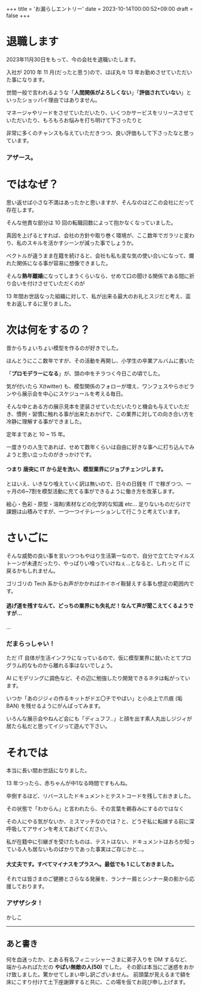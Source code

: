 +++
title = 'お漏らしエントリー'
date = 2023-10-14T00:00:52+09:00
draft = false
+++

# 退職します

2023年11月30日をもって、今の会社を退職いたします。

入社が 2010 年 11 月(だったと思う)ので、ほぼ丸々 13 年お勤めさせていただいた事になります。

世間一般で言われるような「**人間関係がよろしくない**」「**評価されていない**」といったショッパイ理由ではありません。

マネージャやリードをさせていただいたり、いくつかサービスをリリースさせていただいたり、もろもろお悩みを打ち明けて下さったりと

非常に多くのチャンスも与えていただきつつ、良い評価もして下さったなと思っています。

### アザース。

# ではなぜ？

思い返せば小さな不満はあったかと思いますが、そんなのはどこの会社にだって存在します。

そんな他責な部分は 10 回の転職回数によって抱かなくなっていました。

真因を上げるとすれば、会社の方針や取り巻く環境が、ここ数年でガラリと変わり、私のスキルを活かすシーンが減った事でしょうか。

ベクトルが違うまま在籍を続けると、会社も私も変な気の使い合いになって、爛れた関係になる事が容易に想像できました。

そんな**熟年離婚**になってしまうくらいなら、せめて口の聞ける関係である間に折り合いを付けさせていただくのが

13 年間お世話なった組織に対して、私が出来る最大のお礼とスジだと考え、盃をお返しするに至りました。

# 次は何をするの？

昔からちょいちょい模型を作るのが好きでした。

ほんとうにここ数年ですが、その活動を再開し、小学生の卒業アルバムに書いた

「**プロモデラーになる**」が、頭の中をチラつく今日この頃でした。

気が付いたら X(twitter) も、模型関係のフォローが増え、ワンフェスやらホビランやら展示会を中心にスケジュールを考える毎日。

そんな中とある方の展示見本を塗装させていただいたりと機会も与えていただき、慣例・習慣に触れる事が出来たおかげで、この業界に対しての向き合い方を冷静に理解する事ができました。

定年まであと 10 ~ 15 年。

一度きりの人生であれば、せめて数年くらいは自由に好きな事へに打ち込んでみようと思い立ったのがきっかけです。

#### つまり 唐突に IT から足を洗い、模型業界にジョブチェンジします。

とはいえ、いきなり喰えていく訳は無いので、日々の日銭を IT で稼ぎつつ、一ヶ月の6~7割を模型活動に充てる事ができるように働き方を改革します。

絵心・色彩・原型・溶剤/素材などの化学的な知識 etc... 足りないものだらけで課題は山積みですが、一つ一つイテレーションして行こうと考えています。

# さいごに

そんな威勢の良い事を言いつつもやはり生活第一なので、自分で立てたマイルストーンが未達だったり、やっぱりい喰っていけねぇ...となると、しれっと IT に戻るかもしれません。

ゴリゴリの Tech 系からお声がかかればホイホイ鞍替えする事も想定の範囲内です。

#### 逃げ道を残すなんて、どっちの業界にも失礼だ！なんて声が聞こえてくるようですが...

...

### だまらっしゃい！

ただ IT 自体が生活インフラになっているので、仮に模型業界に就いたとてプログラム的なものから離れる事はないでしょう。

AI にモデリングに調色など、その辺に勉強したり開発できるネタは転がっています。

いつか「あのジジィの作るキットがドエ〇チでやばい」と小炎上で爪痕 (垢BAN) を残せるようにがんばってみます。

いろんな展示会やねんど会にも「ディュフフ..」と顔を出す素人丸出しジジィが居たら私だと思ってイジって遊んで下さい。

# それでは

本当に長い間お世話になりました。

13 年つったら、赤ちゃんが中1なる時間ですもんね。

卒倒するほど、リバースしたドキュメントとテストコードを残しておきました。

その状態で「わからん」と言われたら、その言葉を鵜呑みにするのではなく

その人にやる気がないか、ミスマッチなのでは？と、どうぞ私に転嫁する前に深呼吸してアサインを考えてあげてください。

私が在籍中に引継ぎを受けたものは、テストはない、ドキュメントはおろか知っている人も居ないものばかりであった事実はご存じかと...。

#### 大丈夫です。すべてマイナスをプラスへ。最低でも 1 にしておきました。

それでは皆さまのご健勝とさらなる発展を、ランナー屑とシンナー臭の影から応援しております。

### アザザシタ！

かしこ

---

## あと書き
何を血迷ったか、とある有名フィニッシャーさまに弟子入りを DM するなど、端からみればただの **やばい無敵の人(50)** でした。
その節は本当にご迷惑をおかけ致しました。驚かせてしまい申し訳ございません。
前頭葉が見えるまで額を床にこすり付けて土下座謝罪すると共に、この場を仮てお詫び申し上げます。
